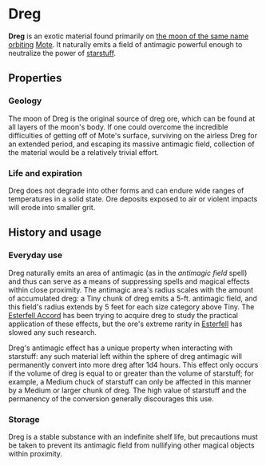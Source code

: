 # Dreg

**Dreg** is an exotic material found primarily on [the moon of the same name](../astronomy/moons/dreg.md) [orbiting](../astronomy/moons/moons-of-mote.md) [Mote](../mote/mote.md). It naturally emits a field of antimagic powerful enough to neutralize the power of [starstuff](../starstuff.md).

## Properties

### Geology

The moon of Dreg is the original source of dreg ore, which can be found at all layers of the moon's body. If one could overcome the incredible difficulties of getting off of Mote's surface, surviving on the airless Dreg for an extended period, and escaping its massive antimagic field, collection of the material would be a relatively trivial effort.

### Life and expiration

Dreg does not degrade into other forms and can endure wide ranges of temperatures in a solid state. Ore deposits exposed to air or violent impacts will erode into smaller grit.

## History and usage

### Everyday use

Dreg naturally emits an area of antimagic (as in the _antimagic field_ spell) and thus can serve as a means of suppressing spells and magical effects within close proximity. The antimagic area's radius scales with the amount of accumulated dreg: a Tiny chunk of dreg emits a 5-ft. antimagic field, and this field's radius extends by 5 feet for each size category above Tiny. The [Esterfell Accord](../societies/esterfell-accord/esterfell-accord.md) has been trying to acquire dreg to study the practical application of these effects, but the ore's extreme rarity in [Esterfell](../mote/esterfell/esterfell.md) has slowed any such research.

Dreg's antimagic effect has a unique property when interacting with starstuff: any such material left within the sphere of dreg antimagic will permanently convert into more dreg after 1d4 hours. This effect only occurs if the volume of dreg is equal to or greater than the volume of starstuff; for example, a Medium chuck of starstuff can only be affected in this manner by a Medium or larger chunk of dreg. The high value of starstuff and the permanency of the conversion generally discourages this use.

### Storage

Dreg is a stable substance with an indefinite shelf life, but precautions must be taken to prevent its antimagic field from nullifying other magical objects within proximity.
